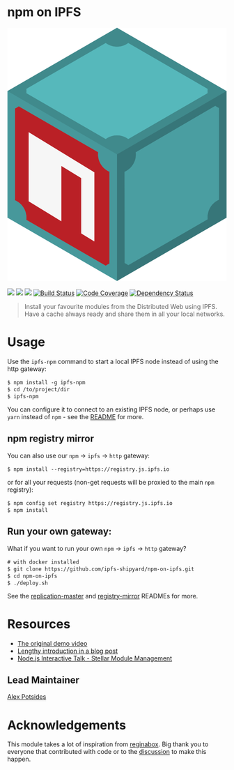 npm on IPFS
===========

![Alt text](./img/npm-on-ipfs.svg)

[![](https://img.shields.io/badge/made%20by-Protocol%20Labs-blue.svg?style=flat-square)](https://protocol.ai)
[![](https://img.shields.io/badge/project-IPFS-blue.svg?style=flat-square)](http://ipfs.io/)
[![](https://img.shields.io/badge/freenode-%23ipfs-blue.svg?style=flat-square)](http://webchat.freenode.net/?channels=%23ipfs)
[![Build Status](https://ci.ipfs.team/buildStatus/icon?job=IPFS%20Shipyard/npm-on-ipfs/master)](https://ci.ipfs.team/job/IPFS%20Shipyard/job/npm-on-ipfs/job/master/)
[![Code Coverage](https://codecov.io/gh/ipfs-shipyard/npm-on-ipfs/branch/master/graph/badge.svg)](https://codecov.io/gh/ipfs-shipyard/npm-on-ipfs)
[![Dependency Status](https://david-dm.org/ipfs-shipyard/npm-on-ipfs.svg?style=flat-square)](https://david-dm.org/ipfs-shipyard/npm-on-ipfs)

> Install your favourite modules from the Distributed Web using IPFS. Have a cache always ready and share them in all your local networks.

# Usage

Use the `ipfs-npm` command to start a local IPFS node instead of using the http gateway:

```console
$ npm install -g ipfs-npm
$ cd /to/project/dir
$ ipfs-npm
```

You can configure it to connect to an existing IPFS node, or perhaps use `yarn` instead of `npm` - see the [README](./packages/ipfs-npm/README.md) for more.

## npm registry mirror

You can also use our `npm` -> `ipfs` -> `http` gateway:

```console
$ npm install --registry=https://registry.js.ipfs.io
```

or for all your requests (non-get requests will be proxied to the main `npm` registry):

```console
$ npm config set registry https://registry.js.ipfs.io
$ npm install
```

## Run your own gateway:

What if you want to run your own `npm` -> `ipfs` -> `http` gateway?

```console
# with docker installed
$ git clone https://github.com/ipfs-shipyard/npm-on-ipfs.git
$ cd npm-on-ipfs
$ ./deploy.sh
```

See the [replication-master](./packages/replication-master/README.md) and [registry-mirror](./packages/registry-mirror/README.md) READMEs for more.

# Resources

- [The original demo video](https://vimeo.com/147968322)
- [Lengthy introduction in a blog post](http://daviddias.me/blog/stellar-module-management/)
- [Node.js Interactive Talk - Stellar Module Management](https://www.youtube.com/watch?v=-S-Tc7Gl8FM)

## Lead Maintainer

[Alex Potsides](https://github.com/achingbrain)

# Acknowledgements

This module takes a lot of inspiration from [reginabox](https://www.npmjs.com/package/reginabox). Big thank you to everyone that contributed with code or to the [discussion](https://github.com/ipfs/notes/issues/2) to make this happen.
